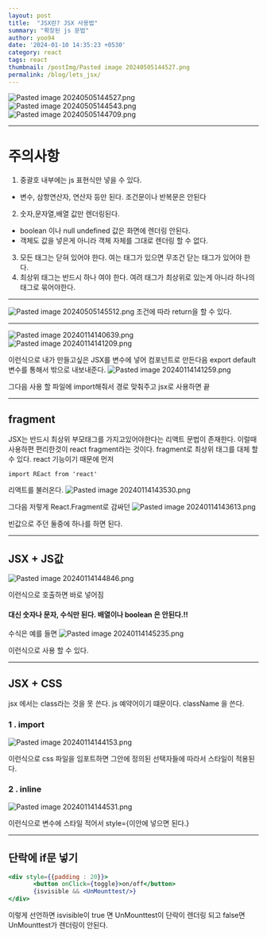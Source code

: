 ```yaml
---
layout: post
title:  "JSX란? JSX 사용법"
summary: "확장된 js 문법"
author: yoo94
date: '2024-01-10 14:35:23 +0530'
category: react
tags: react
thumbnail: /postImg/Pasted image 20240505144527.png
permalink: /blog/lets_jsx/
---
```

<img src="/postImg/Pasted image 20240505144527.png" alt="Pasted image 20240505144527.png" style="max-width:100%;">
<img src="/postImg/Pasted image 20240505144543.png" alt="Pasted image 20240505144543.png" style="max-width:100%;">
<img src="/postImg/Pasted image 20240505144709.png" alt="Pasted image 20240505144709.png" style="max-width:100%;">

---
# 주의사항

1. 중괄호 내부에는 js 표현식만 넣을 수 있다.
- 변수, 삼항연산자, 연산자 등만 된다. 조건문이나 반복문은 안된다
2. 숫자,문자열,배열 값만 렌더링된다.
- boolean 이나 null undefined 값은 화면에 렌더링 안된다.
- 객체도 값을 넣은게 아니라 객체 자체를 그대로 렌더링 할 수 없다.
3. 모든 태그는 닫혀 있어야 한다. 여는 태그가 있으면 무조건 닫는 태그가 있어야 한다.
4. 최상위 태그는 반드시 하나 여야 한다. 여려 태그가 최상위로 있는게 아니라 하나의 태그로 묶어야한다.

---
<img src="/postImg/Pasted image 20240505145512.png" alt="Pasted image 20240505145512.png" style="max-width:100%;">
조건에 따라 return을 할 수 있다. 

---
<img src="/postImg/Pasted image 20240114140639.png" alt="Pasted image 20240114140639.png" style="max-width:100%;">
<img src="/postImg/Pasted image 20240114141209.png" alt="Pasted image 20240114141209.png" style="max-width:100%;">

이런식으로 내가 만들고싶은 JSX를 변수에 넣어 컴포넌트로 만든다음
export default 변수를 통해서 밖으로 내보내준다.
<img src="/postImg/Pasted image 20240114141259.png" alt="Pasted image 20240114141259.png" style="max-width:100%;">

그다음 사용 할 파일에 import해줘서 경로 맞춰주고
jsx로 사용하면 끝

---
## fragment

JSX는 반드시 최상위 부모태그를 가지고있어야한다는 리액트 문법이 존재한다.
이럴때 사용하편 편리한것이 react fragment라는 것이다.
fragment로 최상위 태그를 대체 할 수 있다.
react 기능이기 때문에 먼저
 ```
 import REact from 'react'
```
리액트를 불러온다.
<img src="/postImg/Pasted image 20240114143530.png" alt="Pasted image 20240114143530.png" style="max-width:100%;">

그다음 저렇게 React.Fragment로 감싸던
<img src="/postImg/Pasted image 20240114143613.png" alt="Pasted image 20240114143613.png" style="max-width:100%;">

빈값으로 주던 둘중에 하나를 하면 된다.

---

## JSX + JS값
<img src="/postImg/Pasted image 20240114144846.png" alt="Pasted image 20240114144846.png" style="max-width:100%;">

이런식으로 호출하면 바로 넣어짐
#### 대신 숫자나 문자, 수식만 된다. 배열이나 boolean 은 안된다.!!

수식은 예를 들면
<img src="/postImg/Pasted image 20240114145235.png" alt="Pasted image 20240114145235.png" style="max-width:100%;">

이런식으로 사용 할 수 있다.

---
## JSX + CSS

jsx 에서는 class라는 것을 못 쓴다. js 예약어이기 떄문이다.
className 을 쓴다.

### 1 . import
<img src="/postImg/Pasted image 20240114144153.png" alt="Pasted image 20240114144153.png" style="max-width:100%;">

이런식으로 css 파일을 임포트하면 그안에 정의된 선택자들에 따라서 스타일이 적용된다.

### 2 . inline
<img src="/postImg/Pasted image 20240114144531.png" alt="Pasted image 20240114144531.png" style="max-width:100%;">

이런식으로 변수에 스타일 적어서 style={이안에 넣으면 된다.}

---
## 단락에 if문 넣기


```jsx
<div style={{padding : 20}}>
       <button onClick={toggle}>on/off</button>
       {isvisible && <UnMounttest/>}
</div>
```

이렇게 선언하면 isvisible이 true 면 UnMounttest이 단락이 렌더링 되고
false면 UnMounttest가 렌더링이 안된다.
